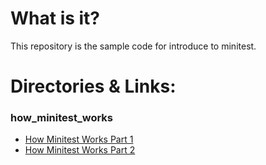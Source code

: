 # What is it?

This repository is the sample code for introduce to minitest.

# Directories & Links:

### how_minitest_works

* [How Minitest Works Part 1](https://polarlights.github.io/2016/02/20/how_minitest_works_part_1/)
* [How Minitest Works Part 2](https://polarlights.github.io/2016/02/21/how_minitest_works_part_2://polarlights.github.io/2016/02/21/how_minitest_works_part_2/)
